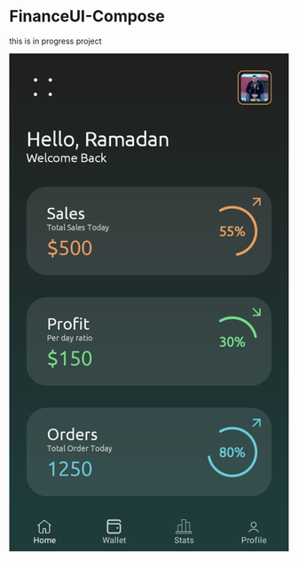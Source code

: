 # FinanceUI-Compose
this is in progress project


![alt text](https://github.com/mrabelwahed/FinanceUI-Compose/blob/main/images/Screenshot_1669042799.png)
